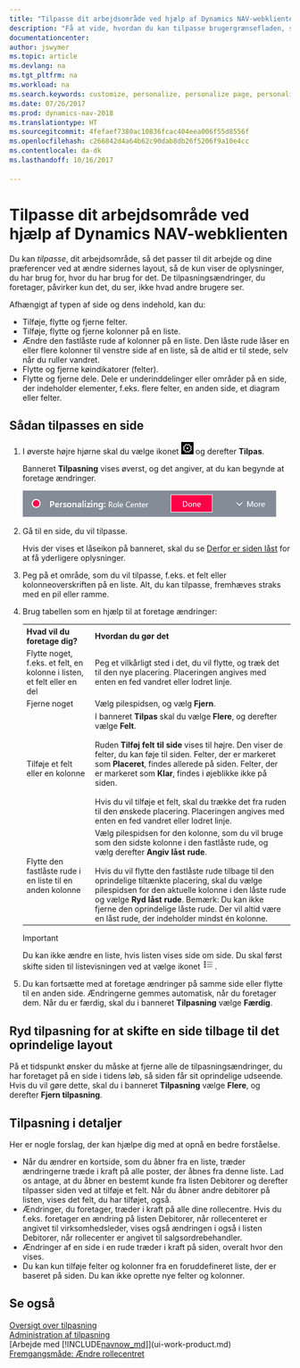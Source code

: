 ```yaml
---
title: "Tilpasse dit arbejdsområde ved hjælp af Dynamics NAV-webklienten"
description: "Få at vide, hvordan du kan tilpasse brugergrænsefladen, så den passer til din måde at arbejde på."
documentationcenter: 
author: jswymer
ms.topic: article
ms.devlang: na
ms.tgt_pltfrm: na
ms.workload: na
ms.search.keywords: customize, personalize, personalize page, personalization, hide columns, remove fields, move fields
ms.date: 07/26/2017
ms.prod: dynamics-nav-2018
ms.translationtype: HT
ms.sourcegitcommit: 4fefaef7380ac10836fcac404eea006f55d8556f
ms.openlocfilehash: c266842d4a64b62c90dab8db26f5206f9a10e4cc
ms.contentlocale: da-dk
ms.lasthandoff: 10/16/2017

---
```

# <a name="personalizing-your-workspace-using-the-dynamics-nav-web-client"></a>Tilpasse dit arbejdsområde ved hjælp af Dynamics NAV-webklienten
<!--NAV in the Web client-->
Du kan *tilpasse*, dit arbejdsområde, så det passer til dit arbejde og dine præferencer ved at ændre sidernes layout, så de kun viser de oplysninger, du har brug for, hvor du har brug for det. De tilpasningsændringer, du foretager, påvirker kun det, du ser, ikke hvad andre brugere ser.

Afhængigt af typen af side og dens indehold, kan du:

-   Tilføje, flytte og fjerne felter.
-   Tilføje, flytte og fjerne kolonner på en liste.
-   Ændre den fastlåste rude af kolonner på en liste. Den låste rude låser en eller flere kolonner til venstre side af en liste, så de altid er til stede, selv når du ruller vandret.
-   Flytte og fjerne køindikatorer (felter).
-   Flytte og fjerne dele. Dele er underinddelinger eller områder på en side, der indeholder elementer, f.eks. flere felter, en anden side, et diagram eller felter.  

## <a name="to-personalize-a-page"></a>Sådan tilpasses en side

1. I øverste højre hjørne skal du vælge ikonet ![Indstillinger](media/ui-experience/settings_icon_small.png "ikonet Indstillinger til rollecenter") og derefter **Tilpas**.

    Banneret **Tilpasning** vises øverst, og det angiver, at du kan begynde at foretage ændringer.

    ![Tilpasningstilstand](media/ui_personalize_mode_small.png "Tilpasningstilstand")

2.  Gå til en side, du vil tilpasse.

    Hvis der vises et låseikon på banneret, skal du se [Derfor er siden låst](ui-personalization-locked.md) for at få yderligere oplysninger.

3.  Peg på et område, som du vil tilpasse, f.eks. et felt eller kolonneoverskriften på en liste. Alt, du kan tilpasse, fremhæves straks med en pil eller ramme.
<!--
    -  If a component can be personalized, an arrow head (![Personalization indicator arrow left](media/ui_personalize_arrow_left.png "Personalization indicator arrow left") or ![Personalization indicator arrow down](media/ui_personalize_arrow_down.png "Personalization indicator arrow down")) appears.
    -   If the component is a part, the extent of the part is indicated by a border.
    -   The freeze pane in a list is indicated by a vertical line along the entire right-side of the last column of the freeze pane.
    -->

4.  Brug tabellen som en hjælp til at foretage ændringer:     <table>
        <tr><th>Hvad vil du foretage dig?</td><th>Hvordan du gør det</th></tr>
        <tr><td>Flytte noget, f.eks. et felt, en kolonne i listen, et felt eller en del</td><td> Peg et vilkårligt sted i det, du vil flytte, og træk det til den nye placering. Placeringen angives med enten en fed vandret eller lodret linje.</td></tr>
        <tr><td>Fjerne noget</td><td>Vælg pilespidsen, og vælg <b>Fjern</b>. </td></tr>
        <tr><td>Tilføje et felt eller en kolonne</td><td>I banneret <b>Tilpas</b> skal du vælge <b>Flere</b>, og derefter vælge <b>Felt</b>.<br /></br>Ruden <b>Tilføj felt til side</b> vises til højre. Den viser de felter, du kan føje til siden. Felter, der er markeret som <b>Placeret</b>, findes allerede på siden. Felter, der er markeret som <b>Klar</b>, findes i øjeblikke ikke på siden.<br /></br>Hvis du vil tilføje et felt, skal du trække det fra ruden til den ønskede placering. Placeringen angives med enten en fed vandret eller lodret linje.</td></tr>
        <tr><td>Flytte den fastlåste rude i en liste til en anden kolonne</td><td>Vælg pilespidsen for den kolonne, som du vil bruge som den sidste kolonne i den fastlåste rude, og vælg derefter <b>Angiv låst rude</b>.<br /><br/>Hvis du vil flytte den fastlåste rude tilbage til den oprindelige tiltænkte placering, skal du vælge pilespidsen for den aktuelle kolonne i den låste rude og vælge <b>Ryd låst rude</b>. Bemærk: Du kan ikke fjerne den oprindelige låste rude. Der vil altid være en låst rude, der indeholder mindst én kolonne.</td></tr>
      </table>

    > [!IMPORTANT]  
    >   Du kan ikke ændre en liste, hvis listen vises side om side. Du skal først skifte siden til listevisningen ved at vælge ikonet ![Vis som liste](media/ui_show_as_list_icon.png "Pil til venstre Vis som liste").

5.  Du kan fortsætte med at foretage ændringer på samme side eller flytte til en anden side. Ændringerne gemmes automatisk, når du foretager dem. Når du er færdig, skal du i banneret **Tilpasning** vælge **Færdig**.

## <a name="clear-personalization-to-change-a-page-back-to-its-original-layout"></a>Ryd tilpasning for at skifte en side tilbage til det oprindelige layout
På et tidspunkt ønsker du måske at fjerne alle de tilpasningsændringer, du har foretaget på en side i tidens løb, så siden får sit oprindelige udseende. Hvis du vil gøre dette, skal du i banneret **Tilpasning** vælge **Flere**, og derefter **Fjern tilpasning**.

## <a name="personalization-in-detail"></a>Tilpasning i detaljer
Her er nogle forslag, der kan hjælpe dig med at opnå en bedre forståelse.  
-   Når du ændrer en kortside, som du åbner fra en liste, træder ændringerne træde i kraft på alle poster, der åbnes fra denne liste. Lad os antage, at du åbner en bestemt kunde fra listen Debitorer og derefter tilpasser siden ved at tilføje et felt. Når du åbner andre debitorer på listen, vises det felt, du har tilføjet, også.
-   Ændringer, du foretager, træder i kraft på alle dine rollecentre. Hvis du f.eks. foretager en ændring på listen Debitorer, når rollecenteret er angivet til virksomhedsleder, vises også ændringen i også i listen Debitorer, når rollecenter er angivet til salgsordrebehandler.
-   Ændringer af en side i en rude træder i kraft på siden, overalt hvor den vises.  
-   Du kan kun tilføje felter og kolonner fra en foruddefineret liste, der er baseret på siden. Du kan ikke oprette nye felter og kolonner.

## <a name="see-also"></a>Se også
[Oversigt over tilpasning](ui-personalization-overview.md)  
[Administration af tilpasning](ui-personalization-manage.md)  
[Arbejde med [!INCLUDE[navnow_md](includes/navnow_md.md)]](ui-work-product.md)  
[Fremgangsmåde: Ændre rollecentret](change-role.md)  

